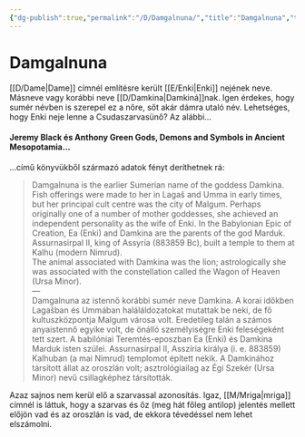 ```yaml
---
{"dg-publish":true,"permalink":"/D/Damgalnuna/","title":"Damgalnuna","tags":["dg_uploaded","Englishtexttranslated"],"created":"2023-11-05T01:05","updated":"2023-11-08T03:39"}
---
```



# Damgalnuna

[[D/Dame\|Dame]] címnél említésre került [[E/Enki\|Enki]] nejének neve. Másneve vagy korábbi neve [[D/Damkina\|Damkiná]]nak. Igen érdekes, hogy sumér névben is szerepel ez a nőre, sőt akár dámra utaló név. Lehetséges, hogy Enki neje lenne a Csudaszarvasünő? Az alábbi...

#### Jeremy Black és Anthony Green Gods, Demons and Symbols in Ancient Mesopotamia...

...című könyvükből származó adatok fényt deríthetnek rá:  
> Damgalnuna is the earlier Sumerian name of the goddess Damkina. Fish offerings were made to her in Lagaš and Umma in early times, but her principal cult centre was the city of Malgum. Perhaps originally one of a number of mother goddesses, she achieved an independent personality as the wife of Enki. In the Babylonian Epic of Creation, Ea (Enki) and Damkina are the parents of the god Marduk. Assurnasirpal II, king of Assyria (883859 Bc), built a temple to them at Kalhu (modern Nimrud).  
> The animal associated with Damkina was the lion; astrologically she was associated with the constellation called the Wagon of Heaven (Ursa Minor).  
> —  
> Damgalnuna az istennő korábbi sumér neve Damkina. A korai időkben Lagašban és Ummában haláláldozatokat mutattak be neki, de fő kultuszközpontja Malgum városa volt. Eredetileg talán a számos anyaistennő egyike volt, de önálló személyiségre Enki feleségeként tett szert. A babilóniai Teremtés-eposzban Ea (Enki) és Damkina Marduk isten szülei. Assurnasirpal II, Asszíria királya (i. e. 883859) Kalhuban (a mai Nimrud) templomot épített nekik.
> A Damkinához társított állat az oroszlán volt; asztrológiailag az Égi Szekér (Ursa Minor) nevű csillagképhez társították.  

Azaz sajnos nem kerül elő a szarvassal azonosítás. Igaz, [[M/Mriga\|mriga]] címnél is láttuk, hogy a szarvas és őz (meg hát főleg antilop) jelentés mellett előjön vad és az oroszlán is vad, de ekkora tévedéssel nem lehet elszámolni.  